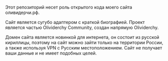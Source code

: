 Этот репозиторий несет роль открытого кода моего сайта оливидерчи.рф.

Сайт является сугубо адаптером с краткой биографией. Проект является частью Olividerchy Community, создан напрямую Olividerchy. 

Домен сайта является новинкой для интернета, он состоит из русской кириллицы, поэтому на сайт можно зайти только на территории России, а также используя VPN с Русским местоположением.
Сайт не получает ваши данные и не имеет подобных целей. 
